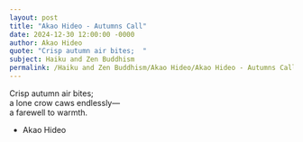 ```yaml
---
layout: post
title: "Akao Hideo - Autumns Call"
date: 2024-12-30 12:00:00 -0000
author: Akao Hideo
quote: "Crisp autumn air bites;  "
subject: Haiku and Zen Buddhism
permalink: /Haiku and Zen Buddhism/Akao Hideo/Akao Hideo - Autumns Call
---
```


Crisp autumn air bites;  
a lone crow caws endlessly—  
a farewell to warmth.

- Akao Hideo
